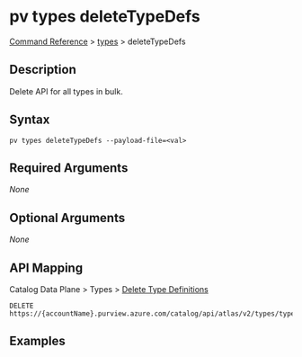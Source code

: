 # pv types deleteTypeDefs
[Command Reference](../../../README.md#command-reference) > [types](./main.md) > deleteTypeDefs

## Description
Delete API for all types in bulk.

## Syntax
```
pv types deleteTypeDefs --payload-file=<val>
```

## Required Arguments
*None*

## Optional Arguments
*None*

## API Mapping
Catalog Data Plane > Types > [Delete Type Definitions](https://docs.microsoft.com/en-us/rest/api/purview/catalogdataplane/types/delete-type-definitions)
```
DELETE https://{accountName}.purview.azure.com/catalog/api/atlas/v2/types/typedefs
```

## Examples
```powershell

```